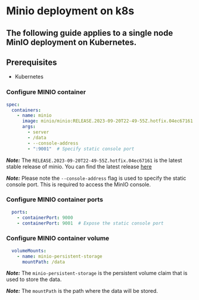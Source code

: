 # Minio deployment on k8s
## The following guide applies to a single node MinIO deployment on Kubernetes.

## Prerequisites
- Kubernetes

### Configure MINIO container
```yaml
spec:
  containers:
    - name: minio
      image: minio/minio:RELEASE.2023-09-20T22-49-55Z.hotfix.04ec67161
      args:
        - server
        - /data
        - --console-address
        - ":9001"  # Specify static console port
```

***Note:*** The `RELEASE.2023-09-20T22-49-55Z.hotfix.04ec67161` is the latest stable release of minio. You can find the latest release [here](https://hub.docker.com/r/minio/minio/tags?page=1&ordering=last_updated)

***Note:*** Please note the `--console-address` flag is used to specify the static console port. This is required to access the MinIO console.

### Configure MINIO container ports
```yaml
  ports:
    - containerPort: 9000
    - containerPort: 9001  # Expose the static console port
```

### Configure MINIO container volume
```yaml
  volumeMounts:
    - name: minio-persistent-storage
      mountPath: /data
```

***Note:*** The `minio-persistent-storage` is the persistent volume claim that is used to store the data.

***Note:*** The `mountPath` is the path where the data will be stored.